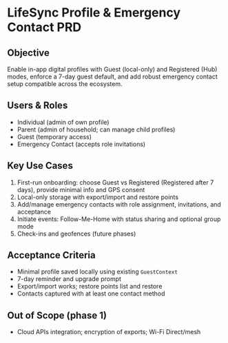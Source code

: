 # LifeSync Profile & Emergency Contact PRD

## Objective
Enable in-app digital profiles with Guest (local-only) and Registered (Hub) modes, enforce a 7-day guest default, and add robust emergency contact setup compatible across the ecosystem.

## Users & Roles
- Individual (admin of own profile)
- Parent (admin of household; can manage child profiles)
- Guest (temporary access)
- Emergency Contact (accepts role invitations)

## Key Use Cases
1. First-run onboarding: choose Guest vs Registered (Registered after 7 days), provide minimal info and GPS consent
2. Local-only storage with export/import and restore points
3. Add/manage emergency contacts with role assignment, invitations, and acceptance
4. Initiate events: Follow-Me-Home with status sharing and optional group mode
5. Check-ins and geofences (future phases)

## Acceptance Criteria
- Minimal profile saved locally using existing `GuestContext`
- 7-day reminder and upgrade prompt
- Export/import works; restore points list and restore
- Contacts captured with at least one contact method

## Out of Scope (phase 1)
- Cloud APIs integration; encryption of exports; Wi-Fi Direct/mesh
